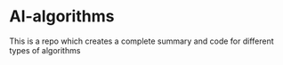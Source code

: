 # AI-algorithms
This is a repo which creates a complete summary and code for different types of algorithms
